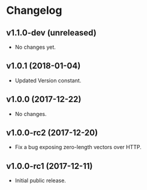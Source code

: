 # Changelog

## v1.1.0-dev (unreleased)

- No changes yet.

## v1.0.1 (2018-01-04)

- Updated Version constant.

## v1.0.0 (2017-12-22)

- No changes.

## v1.0.0-rc2 (2017-12-20)

- Fix a bug exposing zero-length vectors over HTTP.

## v1.0.0-rc1 (2017-12-11)

- Initial public release.
